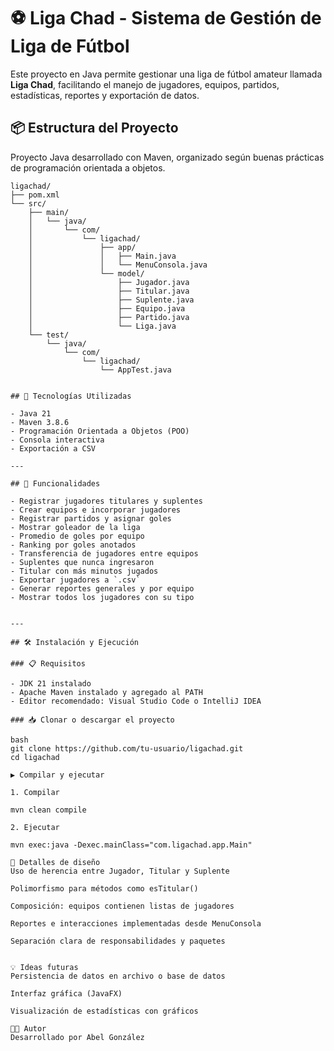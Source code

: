# ⚽ Liga Chad - Sistema de Gestión de Liga de Fútbol

Este proyecto en Java permite gestionar una liga de fútbol amateur llamada **Liga Chad**, facilitando el manejo de jugadores, equipos, partidos, estadísticas, reportes y exportación de datos.

## 📦 Estructura del Proyecto

Proyecto Java desarrollado con Maven, organizado según buenas prácticas de programación orientada a objetos.

```text
ligachad/
├── pom.xml
└── src/
    ├── main/
    │   └── java/
    │       └── com/
    │           └── ligachad/
    │               ├── app/
    │               │   ├── Main.java
    │               │   └── MenuConsola.java
    │               └── model/
    │                   ├── Jugador.java
    │                   ├── Titular.java
    │                   ├── Suplente.java
    │                   ├── Equipo.java
    │                   ├── Partido.java
    │                   └── Liga.java
    └── test/
        └── java/
            └── com/
                └── ligachad/
                    └── AppTest.java


## 🧠 Tecnologías Utilizadas

- Java 21
- Maven 3.8.6
- Programación Orientada a Objetos (POO)
- Consola interactiva
- Exportación a CSV

---

## 🚀 Funcionalidades

- Registrar jugadores titulares y suplentes
- Crear equipos e incorporar jugadores
- Registrar partidos y asignar goles
- Mostrar goleador de la liga
- Promedio de goles por equipo
- Ranking por goles anotados
- Transferencia de jugadores entre equipos
- Suplentes que nunca ingresaron
- Titular con más minutos jugados
- Exportar jugadores a `.csv`
- Generar reportes generales y por equipo
- Mostrar todos los jugadores con su tipo


---

## 🛠️ Instalación y Ejecución

### 📋 Requisitos

- JDK 21 instalado
- Apache Maven instalado y agregado al PATH
- Editor recomendado: Visual Studio Code o IntelliJ IDEA

### 📥 Clonar o descargar el proyecto

bash
git clone https://github.com/tu-usuario/ligachad.git
cd ligachad

▶️ Compilar y ejecutar

1. Compilar

mvn clean compile

2. Ejecutar

mvn exec:java -Dexec.mainClass="com.ligachad.app.Main"

📌 Detalles de diseño
Uso de herencia entre Jugador, Titular y Suplente

Polimorfismo para métodos como esTitular()

Composición: equipos contienen listas de jugadores

Reportes e interacciones implementadas desde MenuConsola

Separación clara de responsabilidades y paquetes


💡 Ideas futuras
Persistencia de datos en archivo o base de datos

Interfaz gráfica (JavaFX)

Visualización de estadísticas con gráficos

👨‍💻 Autor
Desarrollado por Abel González




